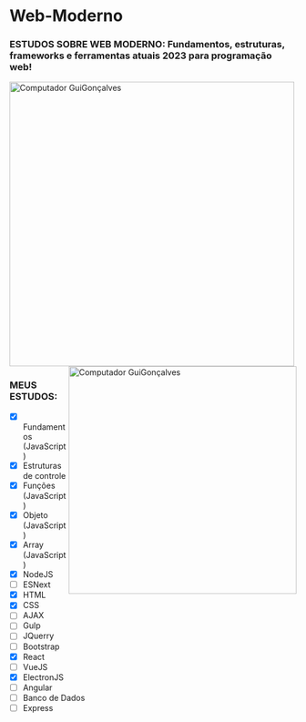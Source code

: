 # Web-Moderno
### ESTUDOS SOBRE WEB MODERNO: Fundamentos, estruturas, frameworks e ferramentas atuais 2023 para programação web!

<img src="https://media.discordapp.net/attachments/757648864819019781/1168312569681952788/Web_moderno.png?ex=65514ede&is=653ed9de&hm=dabcc669a3fb08e9c84b0195ec795c41f38349d550bdda50848b0c27fa742128&=&width=946&height=607"  width="500px" align="center" alt="Computador GuiGonçalves">
<img src="https://raw.githubusercontent.com/MicaelliMedeiros/micaellimedeiros/master/image/computer-illustration.png" min-width="400px" max-width="400px" width="400px" align="right" alt="Computador GuiGonçalves">

### MEUS ESTUDOS:

- [x] Fundamentos  (JavaScript)
- [x] Estruturas de controle
- [x] Funções (JavaScript)
- [x] Objeto  (JavaScript)
- [x] Array   (JavaScript)
- [x] NodeJS
- [ ] ESNext
- [x] HTML
- [x] CSS
- [ ] AJAX
- [ ] Gulp
- [ ] JQuerry
- [ ] Bootstrap
- [x] React
- [ ] VueJS
- [x] ElectronJS
- [ ] Angular
- [ ] Banco de Dados
- [ ] Express
